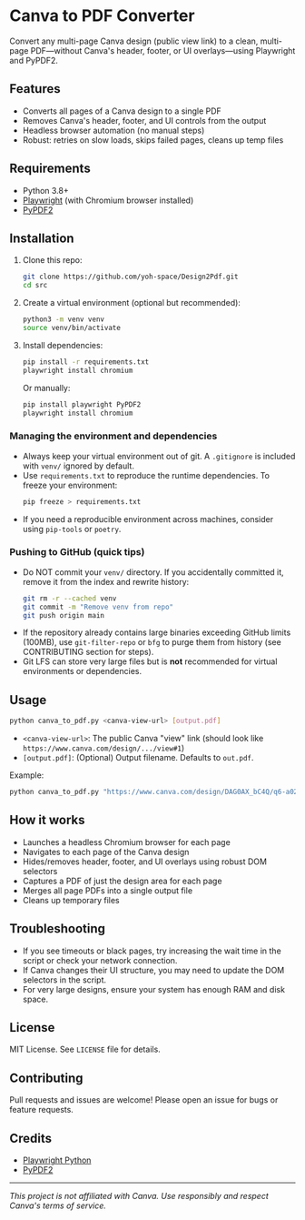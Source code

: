 # Canva to PDF Converter

Convert any multi-page Canva design (public view link) to a clean, multi-page PDF—without Canva's header, footer, or UI overlays—using Playwright and PyPDF2.

## Features
- Converts all pages of a Canva design to a single PDF
- Removes Canva's header, footer, and UI controls from the output
- Headless browser automation (no manual steps)
- Robust: retries on slow loads, skips failed pages, cleans up temp files

## Requirements
- Python 3.8+
- [Playwright](https://playwright.dev/python/) (with Chromium browser installed)
- [PyPDF2](https://pypdf2.readthedocs.io/)

## Installation
1. Clone this repo:
   ```bash
   git clone https://github.com/yoh-space/Design2Pdf.git
   cd src
   ```
2. Create a virtual environment (optional but recommended):
   ```bash
   python3 -m venv venv
   source venv/bin/activate
   ```
3. Install dependencies:
   ```bash
   pip install -r requirements.txt
   playwright install chromium
   ```
   Or manually:
   ```bash
   pip install playwright PyPDF2
   playwright install chromium
   ```

### Managing the environment and dependencies

- Always keep your virtual environment out of git. A `.gitignore` is included with `venv/` ignored by default.
- Use `requirements.txt` to reproduce the runtime dependencies. To freeze your environment:
  ```bash
  pip freeze > requirements.txt
  ```
- If you need a reproducible environment across machines, consider using `pip-tools` or `poetry`.

### Pushing to GitHub (quick tips)

- Do NOT commit your `venv/` directory. If you accidentally committed it, remove it from the index and rewrite history:
  ```bash
  git rm -r --cached venv
  git commit -m "Remove venv from repo"
  git push origin main
  ```
- If the repository already contains large binaries exceeding GitHub limits (100MB), use `git-filter-repo` or `bfg` to purge them from history (see CONTRIBUTING section for steps).
- Git LFS can store very large files but is **not** recommended for virtual environments or dependencies.

## Usage
```bash
python canva_to_pdf.py <canva-view-url> [output.pdf]
```
- `<canva-view-url>`: The public Canva "view" link (should look like `https://www.canva.com/design/.../view#1`)
- `[output.pdf]`: (Optional) Output filename. Defaults to `out.pdf`.

Example:
```bash
python canva_to_pdf.py "https://www.canva.com/design/DAG0AX_bC4Q/q6-a02ts1GFmWJieNUElhA/view#1" my_design.pdf
```

## How it works
- Launches a headless Chromium browser for each page
- Navigates to each page of the Canva design
- Hides/removes header, footer, and UI overlays using robust DOM selectors
- Captures a PDF of just the design area for each page
- Merges all page PDFs into a single output file
- Cleans up temporary files

## Troubleshooting
- If you see timeouts or black pages, try increasing the wait time in the script or check your network connection.
- If Canva changes their UI structure, you may need to update the DOM selectors in the script.
- For very large designs, ensure your system has enough RAM and disk space.

## License
MIT License. See `LICENSE` file for details.

## Contributing
Pull requests and issues are welcome! Please open an issue for bugs or feature requests.

## Credits
- [Playwright Python](https://playwright.dev/python/)
- [PyPDF2](https://pypdf2.readthedocs.io/)

---

*This project is not affiliated with Canva. Use responsibly and respect Canva's terms of service.*
